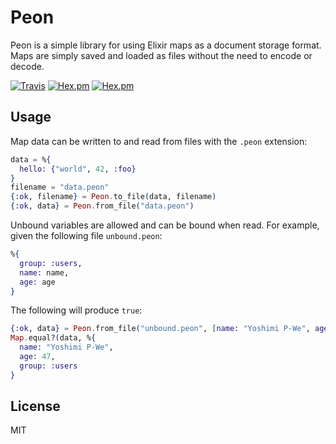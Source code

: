# Peon

Peon is a simple library for using Elixir maps as a document storage format. Maps are simply saved and loaded as files without the need to encode or decode.

[![Travis](https://img.shields.io/travis/supernintendo/peon.svg?style=flat)](https://travis-ci.org/supernintendo/peon)
[![Hex.pm](https://img.shields.io/hexpm/v/peon.svg?style=flat)](https://hex.pm/packages/peon/1.0.0)
[![Hex.pm](https://img.shields.io/hexpm/dt/peon.svg?style=flat)](https://hex.pm/packages/peon/1.0.0)

## Usage

Map data can be written to and read from files with the `.peon` extension:

```elixir
data = %{
  hello: {"world", 42, :foo}
}
filename = "data.peon"
{:ok, filename} = Peon.to_file(data, filename)
{:ok, data} = Peon.from_file("data.peon")

```

Unbound variables are allowed and can be bound when read. For example, given the following file `unbound.peon`:

```elixir
%{
  group: :users,
  name: name,
  age: age
}
```

The following will produce `true`:

```elixir
{:ok, data} = Peon.from_file("unbound.peon", [name: "Yoshimi P-We", age: 47])
Map.equal?(data, %{
  name: "Yoshimi P-We",
  age: 47,
  group: :users
}
```

## License
MIT
